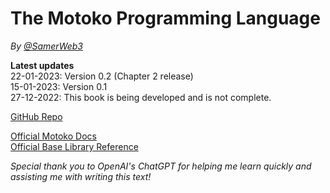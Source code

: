 # The Motoko Programming Language

*By [@SamerWeb3](https://twitter.com/SamerWeb3)*

**Latest updates**  
22-01-2023: Version 0.2 (Chapter 2 release)  
15-01-2023: Version 0.1  
27-12-2022: This book is being developed and is not complete.

[GitHub Repo](https://github.com/Web3NL/motoko-book)

[Official Motoko Docs](https://internetcomputer.org/docs/current/developer-docs/build/cdks/motoko-dfinity/motoko/)  
[Official Base Library Reference](https://internetcomputer.org/docs/current/references/motoko-ref/)

*Special thank you to OpenAI's ChatGPT for helping me learn quickly and assisting me with writing this text!* 


